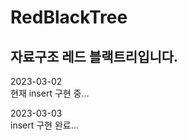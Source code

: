 # RedBlackTree
 자료구조 레드 블랙트리입니다.  
--------------------------------------------------------  
2023-03-02  
현재 insert 구현 중...  

2023-03-03  
insert 구현 완료...

